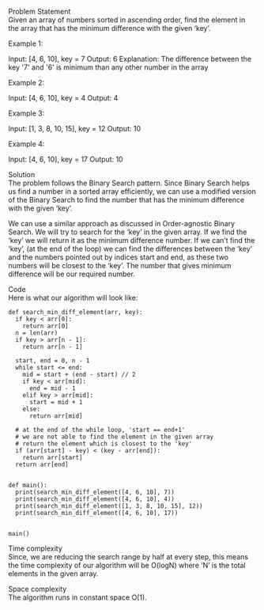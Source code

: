 Problem Statement \
Given an array of numbers sorted in ascending order, find the element in the array that has the minimum difference with the given ‘key’.

Example 1:

Input: [4, 6, 10], key = 7
Output: 6
Explanation: The difference between the key '7' and '6' is minimum than any other number in the array 

Example 2:

Input: [4, 6, 10], key = 4
Output: 4

Example 3:

Input: [1, 3, 8, 10, 15], key = 12
Output: 10

Example 4:

Input: [4, 6, 10], key = 17
Output: 10

Solution \
The problem follows the Binary Search pattern. Since Binary Search helps us find a number in a sorted array efficiently, we can use a modified version of the Binary Search to find the number that has the minimum difference with the given ‘key’.

We can use a similar approach as discussed in Order-agnostic Binary Search. We will try to search for the ‘key’ in the given array. If we find the ‘key’ we will return it as the minimum difference number. If we can’t find the ‘key’, (at the end of the loop) we can find the differences between the ‘key’ and the numbers pointed out by indices start and end, as these two numbers will be closest to the ‘key’. The number that gives minimum difference will be our required number.

Code \
Here is what our algorithm will look like:
```
def search_min_diff_element(arr, key):
  if key < arr[0]:
    return arr[0]
  n = len(arr)
  if key > arr[n - 1]:
    return arr[n - 1]

  start, end = 0, n - 1
  while start <= end:
    mid = start + (end - start) // 2
    if key < arr[mid]:
      end = mid - 1
    elif key > arr[mid]:
      start = mid + 1
    else:
      return arr[mid]

  # at the end of the while loop, 'start == end+1'
  # we are not able to find the element in the given array
  # return the element which is closest to the 'key'
  if (arr[start] - key) < (key - arr[end]):
    return arr[start]
  return arr[end]


def main():
  print(search_min_diff_element([4, 6, 10], 7))
  print(search_min_diff_element([4, 6, 10], 4))
  print(search_min_diff_element([1, 3, 8, 10, 15], 12))
  print(search_min_diff_element([4, 6, 10], 17))


main()
```

Time complexity \
Since, we are reducing the search range by half at every step, this means the time complexity of our algorithm will be O(logN) where ‘N’ is the total elements in the given array.

Space complexity \
The algorithm runs in constant space O(1).